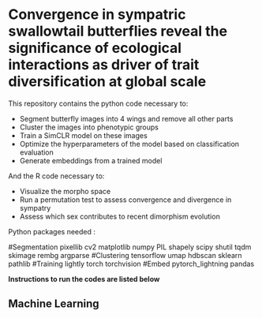 # Convergence in sympatric swallowtail butterflies reveal the significance of ecological interactions as driver of trait diversification at global scale


This repository contains the python code necessary to: 
- Segment butterfly images into 4 wings and remove all other parts
- Cluster the images into phenotypic groups
- Train a SimCLR model on these images
- Optimize the hyperparameters of the model based on classification evaluation
- Generate embeddings from a trained model

And the R code necessary to:
- Visualize the morpho space
- Run a permutation test to assess convergence and divergence in sympatry
- Assess which sex contributes to recent dimorphism evolution

Python packages needed :

> 
#Segmentation
pixellib
cv2
matplotlib
numpy
PIL
shapely
scipy
shutil
tqdm
skimage
rembg
argparse
#Clustering
tensorflow
umap
hdbscan
sklearn
pathlib
#Training
lightly
torch
torchvision
#Embed
pytorch_lightning
pandas


**Instructions to run the codes are listed below**

## Machine Learning


